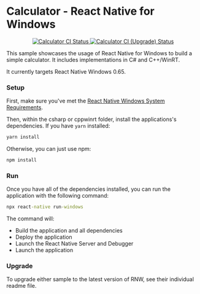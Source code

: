 # Calculator - React Native for Windows

<p align="center">
  <a href="https://github.com/microsoft/react-native-windows-samples/actions?query=workflow%3A%22Calculator+CI%22">
    <img src="https://github.com/microsoft/react-native-windows-samples/workflows/Calculator%20CI/badge.svg" alt="Calculator CI Status" />
  </a>
  <a href="https://github.com/microsoft/react-native-windows-samples/actions?query=workflow%3A%22Calculator+CI+%28Upgrade%29%22">
    <img src="https://github.com/microsoft/react-native-windows-samples/workflows/Calculator%20CI%20(Upgrade)/badge.svg" alt="Calculator CI (Upgrade) Status" />
  </a>
</p>

This sample showcases the usage of React Native for Windows to build a simple calculator. It includes implementations in C# and C++/WinRT.

It currently targets React Native Windows 0.65.

### Setup
First, make sure you've met the [React Native Windows System Requirements](https://microsoft.github.io/react-native-windows/docs/rnw-dependencies).

Then, within the csharp or cppwinrt folder, install the applications's dependencies. If you have `yarn` installed:

```cmd
yarn install
```

Otherwise, you can just use npm:

```cmd
npm install
```

### Run
Once you have all of the dependencies installed, you can run the application with the following command:

```cmd
npx react-native run-windows
```

The command will:
* Build the application and all dependencies
* Deploy the application
* Launch the React Native Server and Debugger
* Launch the application

### Upgrade
To upgrade either sample to the latest version of RNW, see their individual readme file.
